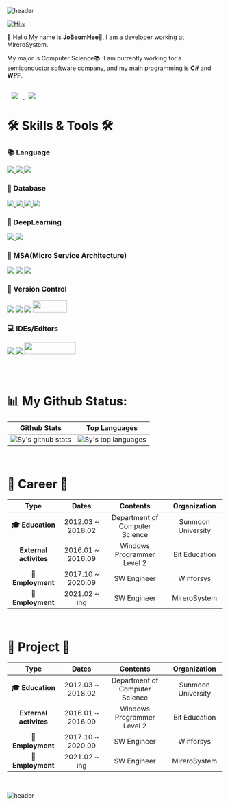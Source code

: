 ![header](https://capsule-render.vercel.app/api?type=wave&color=gradient&height=250&text=BeomBeomJoJo👋&fontSize=40)

[![Hits](https://hits.seeyoufarm.com/api/count/incr/badge.svg?url=https%3A%2F%2Fgithub.com%2FJoBeomHee&count_bg=%2379C83D&title_bg=%23555555&icon=&icon_color=%23E7E7E7&title=hits&edge_flat=false)](https://hits.seeyoufarm.com)

👋 Hello My name is **JoBeomHee🧑**, I am a developer working at MireroSystem.

My major is Computer Science📚. I am currently working for a semiconductor software company, and my main programming is **C#** and **WPF**.

<br/>

<a href="https://jobeomhee.github.io/">
    <img 
        src="http://img.shields.io/badge/-Tech%20Blog-655ced?style=flat&logo=github&link=https://alpox.kr"
        style="height : auto; margin-left : 10px; margin-right : 10px;"/>
</a>
<a href="https://afsdzvcx123.tistory.com/">
    <img 
        src="http://img.shields.io/badge/-Tistory%20Blog-orange?style=flat&logo=github&link=https://alpox.kr"
        style="height : auto; margin-left : 10px; margin-right : 10px;"/>
</a>

<h1 align="left"> 🛠 Skills & Tools 🛠 </h1>

<p align="left">

  ### **📚 Language**  
  <!-- Language -->
  <a href="https://docs.microsoft.com/ko-kr/dotnet/csharp/">
    <img src="https://img.shields.io/badge/c%23-%23239120.svg?style=for-the-badge&logo=c-sharp&logoColor=white">
  </a>
  
  <a href="https://www.python.org/">
    <img src="https://img.shields.io/badge/python-3670A0?style=for-the-badge&logo=python&logoColor=ffdd54">
  </a>
  
  <a href="https://www.java.com/ko/">
    <img src="https://img.shields.io/badge/java-%23ED8B00.svg?style=for-the-badge&logo=java&logoColor=white">
  </a>
    
  ### **💾 Database**  
  <!-- DB -->
  <a href="https://www.oracle.com/kr/index.html">
    <img src="https://img.shields.io/badge/Oracle-F80000?style=for-the-badge&logo=oracle&logoColor=white">
  </a>
    
  <a href="https://www.oracle.com/kr/index.html">
    <img src="https://img.shields.io/badge/MySQL-blue?style=for-the-badge&logo=MySQL&logoColor=white">
  </a>
  
  <a href="https://www.mongodb.com/">
    <img src="https://img.shields.io/badge/MongoDB-%234ea94b.svg?style=for-the-badge&logo=mongodb&logoColor=white">
  </a>
  
  <a href="https://www.postgresql.org/">
    <img src="https://img.shields.io/badge/postgres-%23316192.svg?style=for-the-badge&logo=postgresql&logoColor=white">
  </a>
  
  ### **🍗 DeepLearning**
  <!-- DeepLearning -->
  <a href="https://www.tensorflow.org/?hl=ko">
    <img src="https://img.shields.io/badge/TensorFlow-%23FF6F00.svg?style=for-the-badge&logo=TensorFlow&logoColor=white">
  </a>
  
  <a href="https://www.tensorflow.org/?hl=ko">
    <img src="https://img.shields.io/badge/Keras-%23D00000.svg?style=for-the-badge&logo=Keras&logoColor=white">
  </a>
  
  ### **🎋 MSA(Micro Service Architecture)**
  <!-- Skill -->
  <a href="https://www.docker.com/">
    <img src="https://img.shields.io/badge/docker-%230db7ed.svg?style=for-the-badge&logo=docker&logoColor=white">
  </a>
  
  <a href="https://www.rabbitmq.com/">
    <img src="https://img.shields.io/badge/Rabbitmq-FF6600?style=for-the-badge&logo=rabbitmq&logoColor=white">
  </a>
    
  <a href="https://grpc.io/">
    <img src="https://img.shields.io/badge/gRPC-4285F4?style=for-the-badge&logo=Google&logoColor=white">
  </a>
  
  ### **🥅 Version Control**
  <!-- configuration management -->
  <a href="https://github.com/">
    <img src="https://img.shields.io/badge/github-black.svg?style=for-the-badge&logo=GitHub&logoColor=#181717">
  </a>
  
  <a href="https://git-scm.com/">
    <img src="https://img.shields.io/badge/Git-green.svg?style=for-the-badge&logo=Git&logoColor=#181717">
  </a>
    
  <a href="https://about.gitlab.com/">
    <img src="https://img.shields.io/badge/GitLab-gold.svg?style=for-the-badge&logo=GitLab&logoColor=#FCA121">
  </a>
    
  <a href="https://slack.com/intl/ko-kr/">
    <img height="28" width="80" src="https://img.shields.io/badge/Slack-4A154B.svg?style=for-the-badge&logo=Slack&logoColor=#4A154B">
  </a>
  
  ### **💻 IDEs/Editors**
  <!-- Tools -->
  <a href="https://visualstudio.microsoft.com/ko/">
    <img src="https://img.shields.io/badge/Visual%20Studio-5C2D91.svg?style=for-the-badge&logo=visual-studio&logoColor=white">
  </a>
  <a href="https://code.visualstudio.com/">
    <img src="https://img.shields.io/badge/VS%20Code-007ACC?&style=for-the-badge&logo=visual-studio-code&logoColor=white">
  </a>
  <a href="https://www.devexpress.com/">
    <img height="28" width="120" src="https://img.shields.io/badge/DevExpress-green?style=flat-square&logo=DevExpress&logoColor=#FF7200"/></a> <br/>
  </a>
  <br>
 
</p>

<br/>

<h1 align="left"> 📊 My Github Status: </h1>

| Github Stats | Top Languages |
| --- | --- |
| ![Sy's github stats](https://github-readme-stats.vercel.app/api?username=jobeomhee&show_icons=true&title_color=f6c32c&icon_color=f6c32c&text_color=9f9f9f&bg_color=151515&count_private=true) | ![Sy's top languages](https://github-readme-stats.vercel.app/api/top-langs/?username=jobeomhee&show_icons=true&title_color=f6c32c&icon_color=f6c32c&text_color=9f9f9f&bg_color=151515&count_private=true&layout=compact) |

<br/>

<h1 align="left"> 💜 Career 💜 </h1>

| **Type**   |      **Dates**      |  **Contents** |  **Organization** |
|:----------:|:-------------:|:------:|:------:|
| **🎓 Education** |  2012.03 ~ 2018.02 | Department of Computer Science | Sunmoon University |
| **External activites** |    2016.01 ~ 2016.09   |   Windows Programmer Level 2  | Bit Education |
| **🏢Employment** |    2017.10 ~ 2020.09   |   SW Engineer  | Winforsys |
| **🏢Employment** |    2021.02 ~ ing   |   SW Engineer  | MireroSystem |

<br/>

<h1 align="left"> 📃 Project 📃 </h1>

| **Type**   |      **Dates**      |  **Contents** |  **Organization** |
|:----------:|:-------------:|:------:|:------:|
| **🎓 Education** |  2012.03 ~ 2018.02 | Department of Computer Science | Sunmoon University |
| **External activites** |    2016.01 ~ 2016.09   |   Windows Programmer Level 2  | Bit Education |
| **🏢Employment** |    2017.10 ~ 2020.09   |   SW Engineer  | Winforsys |
| **🏢Employment** |    2021.02 ~ ing   |   SW Engineer  | MireroSystem |

<br/>

![header](https://capsule-render.vercel.app/api?type=wave&section=footer&color=gradient)
